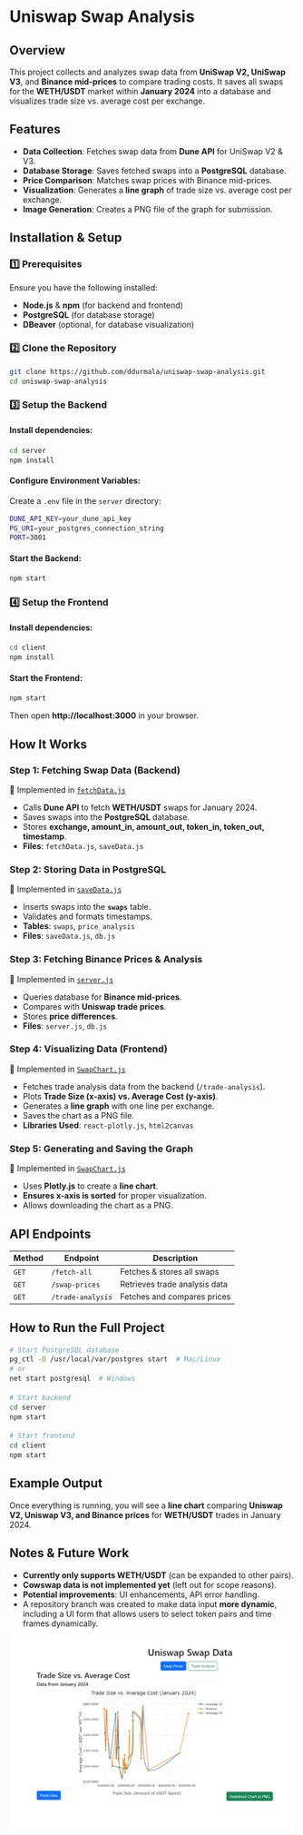 # Uniswap Swap Analysis

## Overview
This project collects and analyzes swap data from **UniSwap V2, UniSwap V3**, and **Binance mid-prices** to compare trading costs. It saves all swaps for the **WETH/USDT** market within **January 2024** into a database and visualizes trade size vs. average cost per exchange.

## Features
- **Data Collection**: Fetches swap data from **Dune API** for UniSwap V2 & V3.
- **Database Storage**: Saves fetched swaps into a **PostgreSQL** database.
- **Price Comparison**: Matches swap prices with Binance mid-prices.
- **Visualization**: Generates a **line graph** of trade size vs. average cost per exchange.
- **Image Generation**: Creates a PNG file of the graph for submission.

## Installation & Setup

### 1️⃣ Prerequisites
Ensure you have the following installed:
- **Node.js** & **npm** (for backend and frontend)
- **PostgreSQL** (for database storage)
- **DBeaver** (optional, for database visualization)

### 2️⃣ Clone the Repository
```sh
git clone https://github.com/ddurmala/uniswap-swap-analysis.git
cd uniswap-swap-analysis
```

### 3️⃣ Setup the Backend
#### Install dependencies:
```sh
cd server
npm install
```
#### Configure Environment Variables:
Create a `.env` file in the `server` directory:
```sh
DUNE_API_KEY=your_dune_api_key
PG_URI=your_postgres_connection_string
PORT=3001
```

#### Start the Backend:
```sh
npm start
```

### 4️⃣ Setup the Frontend
#### Install dependencies:
```sh
cd client
npm install
```
#### Start the Frontend:
```sh
npm start
```
Then open **http://localhost:3000** in your browser.

## How It Works
### **Step 1: Fetching Swap Data (Backend)**
📌 Implemented in [`fetchData.js`](server/fetchData.js)
- Calls **Dune API** to fetch **WETH/USDT** swaps for January 2024.
- Saves swaps into the **PostgreSQL** database.
- Stores **exchange, amount_in, amount_out, token_in, token_out, timestamp**.
- **Files**: `fetchData.js`, `saveData.js`

### **Step 2: Storing Data in PostgreSQL**
📌 Implemented in [`saveData.js`](server/saveData.js)
- Inserts swaps into the **`swaps`** table.
- Validates and formats timestamps.
- **Tables**: `swaps`, `price_analysis`
- **Files**: `saveData.js`, `db.js`

### **Step 3: Fetching Binance Prices & Analysis**
📌 Implemented in [`server.js`](server/server.js)
- Queries database for **Binance mid-prices**.
- Compares with **Uniswap trade prices**.
- Stores **price differences**.
- **Files**: `server.js`, `db.js`

### **Step 4: Visualizing Data (Frontend)**
📌 Implemented in [`SwapChart.js`](client/src/components/SwapChart.js)
- Fetches trade analysis data from the backend (`/trade-analysis`).
- Plots **Trade Size (x-axis) vs. Average Cost (y-axis)**.
- Generates a **line graph** with one line per exchange.
- Saves the chart as a PNG file.
- **Libraries Used**: `react-plotly.js`, `html2canvas`

### **Step 5: Generating and Saving the Graph**
📌 Implemented in [`SwapChart.js`](client/src/components/SwapChart.js)
- Uses **Plotly.js** to create a **line chart**.
- **Ensures x-axis is sorted** for proper visualization.
- Allows downloading the chart as a PNG.

## API Endpoints
| Method | Endpoint            | Description                    |
|--------|--------------------|--------------------------------|
| `GET`  | `/fetch-all`       | Fetches & stores all swaps    |
| `GET`  | `/swap-prices`     | Retrieves trade analysis data |
| `GET`  | `/trade-analysis`  | Fetches and compares prices   |

## How to Run the Full Project
```sh
# Start PostgreSQL database
pg_ctl -D /usr/local/var/postgres start  # Mac/Linux
# or
net start postgresql  # Windows

# Start backend
cd server
npm start

# Start frontend
cd client
npm start
```

## Example Output
Once everything is running, you will see a **line chart** comparing **Uniswap V2, Uniswap V3, and Binance prices** for **WETH/USDT** trades in January 2024.

## Notes & Future Work
- **Currently only supports WETH/USDT** (can be expanded to other pairs).
- **Cowswap data is not implemented yet** (left out for scope reasons).
- **Potential improvements**: UI enhancements, API error handling.
- A repository branch was created to make data input **more dynamic**, including a UI form that allows users to select token pairs and time frames dynamically.

![Screenshot of app](../data/Screenshot%201.png)
